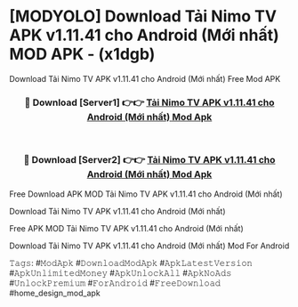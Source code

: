 # [MODYOLO] Download Tải Nimo TV APK v1.11.41 cho Android (Mới nhất) MOD APK - (x1dgb)
Download Tải Nimo TV APK v1.11.41 cho Android (Mới nhất) Free Mod APK

<div align="center">
<h3>🔴 Download [Server1] 👉👉 <a href="https://apk-comot.site?title=Tải_Nimo_TV_APK_v1.11.41_cho_Android_(Mới_nhất)">Tải Nimo TV APK v1.11.41 cho Android (Mới nhất) Mod Apk</a></h3><br>

<h3>🔴 Download [Server2] 👉👉 <a href="https://apk-comot.site?title=Tải_Nimo_TV_APK_v1.11.41_cho_Android_(Mới_nhất)">Tải Nimo TV APK v1.11.41 cho Android (Mới nhất) Mod Apk</a></h3>
</div>


Free Download APK MOD Tải Nimo TV APK v1.11.41 cho Android (Mới nhất)

Download Tải Nimo TV APK v1.11.41 cho Android (Mới nhất) 

Free APK MOD Tải Nimo TV APK v1.11.41 cho Android (Mới nhất) 

Download Tải Nimo TV APK v1.11.41 cho Android (Mới nhất) Mod For Android

𝚃𝚊𝚐𝚜: #𝙼𝚘𝚍𝙰𝚙𝚔 #𝙳𝚘𝚠𝚗𝚕𝚘𝚊𝚍𝙼𝚘𝚍𝙰𝚙𝚔 #𝙰𝚙𝚔𝙻𝚊𝚝𝚎𝚜𝚝𝚅𝚎𝚛𝚜𝚒𝚘𝚗 #𝙰𝚙𝚔𝚄𝚗𝚕𝚒𝚖𝚒𝚝𝚎𝚍𝙼𝚘𝚗𝚎𝚢 #𝙰𝚙𝚔𝚄𝚗𝚕𝚘𝚌𝚔𝙰𝚕𝚕 #𝙰𝚙𝚔𝙽𝚘𝙰𝚍𝚜 #𝚄𝚗𝚕𝚘𝚌𝚔𝙿𝚛𝚎𝚖𝚒𝚞𝚖 #𝙵𝚘𝚛𝙰𝚗𝚍𝚛𝚘𝚒𝚍 #𝙵𝚛𝚎𝚎𝙳𝚘𝚠𝚗𝚕𝚘𝚊𝚍 #home_design_mod_apk